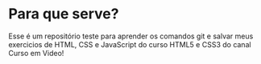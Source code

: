 # Para que serve?
Esse é um repositório teste para aprender os comandos git e salvar meus exercicios de HTML, CSS e JavaScript do curso HTML5 e CSS3 do canal Curso em Video!
